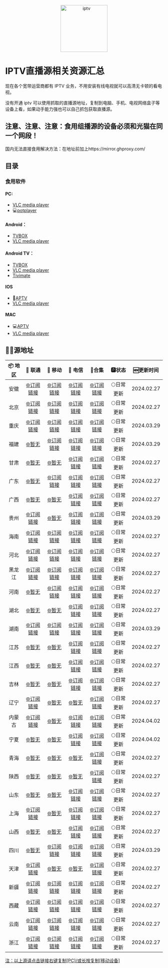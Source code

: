 <p align="center"><img src="https://github.com/xisohi/TVBoxOSC/blob/master/image/IPTV.jpg" alt="iptv" width="auto" height="150"></p>

# IPTV直播源相关资源汇总

现在各个宽带运营商都有 IPTV 业务，不用安装有线电视就可以高清无卡顿的看电视。

没有开通 iptv 可以使用抓取的直播源地址，复制到电脑、手机、电视网络盒子等设备上看，如果动手能力强也可以自己抓包获取直播源。

## 注意、注意、注意：食用组播源的设备必须和光猫在同一个网段！

国内无法直接食用解决方法：在地址前加上https://mirror.ghproxy.com/

## 目录

### 食用软件

#### PC:
- [VLC media player](https://www.videolan.org/vlc/)
- 💻[potplayer](https://potplayer.org/)

#### Android：
- [TVBOX](https://github.com/o0HalfLife0o/TVBoxOSC/releases)
- [VLC media player](https://www.videolan.org/vlc/download-android.html)

#### Android TV：
- [TVBOX](https://github.com/o0HalfLife0o/TVBoxOSC/releases)
- [VLC media player](https://www.videolan.org/vlc/download-android.html)
- [Tivimate](https://tivimates.com/download-apk-tivimate-iptv-player/)

#### IOS
- 📱[APTV](https://apps.apple.com/cn/app/aptv/id1630403500)
- [VLC media player](https://www.videolan.org/vlc/download-ios.html)

#### MAC
- 💻[APTV](https://apps.apple.com/cn/app/aptv/id1630403500)
- [VLC media player](https://www.videolan.org/vlc/download-ios.html)

## 🏄‍♀️源地址


|     📦 地区      |     🔗 联通      |     🔗 移动      |                                                               🔗 电信                                                               |          🔗合集                          |   🅿状态   |   🆕更新时间   |
| :-------------: | :-------------: | :-------------: |:---------------------------------------------------------------------------------------------------------------------------------:| :----------------------------------------: | :-------: |:----------:|
| 安徽 | [🌐订阅链接](https://mirror.ghproxy.com/https://raw.githubusercontent.com/xisohi/IPTV-Multicast-source/main/anhui/unicom.txt) | [🌐订阅链接](https://mirror.ghproxy.com/https://raw.githubusercontent.com/xisohi/IPTV-Multicast-source/main/anhui/mobile.txt) |    [🌐订阅链接](https://mirror.ghproxy.com/https://raw.githubusercontent.com/xisohi/IPTV-Multicast-source/main/anhui/telecom.txt)     | [🌐订阅链接](https://mirror.ghproxy.com/https://raw.githubusercontent.com/xisohi/IPTV-Multicast-source/main/anhui/anhui.txt) | 🌕日常更新 | 2024.02.27 |
|  北京   | [🌐订阅链接](https://mirror.ghproxy.com/https://raw.githubusercontent.com/xisohi/IPTV-Multicast-source/main/beijing/unicom.txt) | [🌐订阅链接](https://mirror.ghproxy.com/https://raw.githubusercontent.com/xisohi/IPTV-Multicast-source/main/beijing/mobile.txt) |   [🌐订阅链接](https://mirror.ghproxy.com/https://raw.githubusercontent.com/xisohi/IPTV-Multicast-source/main/beijing/telecom.txt)    | [🌐订阅链接](https://mirror.ghproxy.com/https://raw.githubusercontent.com/xisohi/IPTV-Multicast-source/main/beijing/beijing.txt) | 🌕日常更新 | 2024.02.27 |
|  重庆   | [🌐订阅链接](https://mirror.ghproxy.com/https://raw.githubusercontent.com/xisohi/IPTV-Multicast-source/main/chongqing/unicom.txt) | [🌐订阅链接](https://mirror.ghproxy.com/https://raw.githubusercontent.com/xisohi/IPTV-Multicast-source/main/chongqing/mobile.txt) |  [🌐订阅链接](https://mirror.ghproxy.com/https://raw.githubusercontent.com/xisohi/IPTV-Multicast-source/main/chongqing/telecom.txt)   | [🌐订阅链接](https://mirror.ghproxy.com/https://raw.githubusercontent.com/xisohi/IPTV-Multicast-source/main/chongqing/chongqing.txt) | 🌕日常更新 | 2024.03.29 |
|  福建   | [🌐暂无](https://mirror.ghproxy.com/https://raw.githubusercontent.com/xisohi/IPTV-Multicast-source/main/fujian/unicom.txt) | [🌐订阅链接](https://mirror.ghproxy.com/https://raw.githubusercontent.com/xisohi/IPTV-Multicast-source/main/fujian/mobile.txt) |    [🌐订阅链接](https://mirror.ghproxy.com/https://raw.githubusercontent.com/xisohi/IPTV-Multicast-source/main/fujian/telecom.txt)    | [🌐订阅链接](https://mirror.ghproxy.com/https://raw.githubusercontent.com/xisohi/IPTV-Multicast-source/main/fujian/fujian.txt) | 🌕日常更新 | 2024.03.29 |
|  甘肃   | [🌐暂无](https://mirror.ghproxy.com/https://raw.githubusercontent.com/xisohi/IPTV-Multicast-source/main/gansu/unicom.txt) | [🌐暂无](https://mirror.ghproxy.com/https://raw.githubusercontent.com/xisohi/IPTV-Multicast-source/main/gansu/mobile.txt) |    [🌐订阅链接](https://mirror.ghproxy.com/https://raw.githubusercontent.com/xisohi/IPTV-Multicast-source/main/gansu/telecom.txt)     | [🌐订阅链接](https://mirror.ghproxy.com/https://raw.githubusercontent.com/xisohi/IPTV-Multicast-source/main/gansu/gansu.txt) | 🌕日常更新 | 2024.02.27 |
|  广东   | [🌐暂无](https://mirror.ghproxy.com/https://raw.githubusercontent.com/xisohi/IPTV-Multicast-source/main/guangdong/unicom.txt) | [🌐订阅链接](https://mirror.ghproxy.com/https://raw.githubusercontent.com/xisohi/IPTV-Multicast-source/main/guangdong/mobile.txt) |  [🌐订阅链接](https://mirror.ghproxy.com/https://raw.githubusercontent.com/xisohi/IPTV-Multicast-source/main/guangdong/telecom.txt)   | [🌐订阅链接](https://mirror.ghproxy.com/https://raw.githubusercontent.com/xisohi/IPTV-Multicast-source/main/guangdong/guangdong.txt) | 🌕日常更新 | 2024.02.27 |
|  广西   | [🌐暂无](https://mirror.ghproxy.com/https://raw.githubusercontent.com/xisohi/IPTV-Multicast-source/main/guangxi/unicom.txt) | [🌐暂无](https://mirror.ghproxy.com/https://raw.githubusercontent.com/xisohi/IPTV-Multicast-source/main/guangxi/mobile.txt) |   [🌐订阅链接](https://mirror.ghproxy.com/https://raw.githubusercontent.com/xisohi/IPTV-Multicast-source/main/guangxi/telecom.txt)    | [🌐订阅链接](https://mirror.ghproxy.com/https://raw.githubusercontent.com/xisohi/IPTV-Multicast-source/main/guangxi/guangxi.txt) | 🌕日常更新 | 2024.02.27 |
|  贵州   | [🌐订阅链接](https://mirror.ghproxy.com/https://raw.githubusercontent.com/xisohi/IPTV-Multicast-source/main/guizhou/unicom.txt) | [🌐暂无](https://mirror.ghproxy.com/https://raw.githubusercontent.com/xisohi/IPTV-Multicast-source/main/guizhou/mobile.txt) |   [🌐订阅链接](https://mirror.ghproxy.com/https://raw.githubusercontent.com/xisohi/IPTV-Multicast-source/main/guizhou/telecom.txt)    | [🌐订阅链接](https://mirror.ghproxy.com/https://raw.githubusercontent.com/xisohi/IPTV-Multicast-source/main/guizhou/guizhou.txt) | 🌕日常更新 | 2024.03.29 |
|  海南   | [🌐订阅链接](https://mirror.ghproxy.com/https://raw.githubusercontent.com/xisohi/IPTV-Multicast-source/main/hainan/unicom.txt) | [🌐订阅链接](https://mirror.ghproxy.com/https://raw.githubusercontent.com/xisohi/IPTV-Multicast-source/main/hainan/mobile.txt) |    [🌐订阅链接](https://mirror.ghproxy.com/https://raw.githubusercontent.com/xisohi/IPTV-Multicast-source/main/hainan/telecom.txt)    | [🌐订阅链接](https://mirror.ghproxy.com/https://raw.githubusercontent.com/xisohi/IPTV-Multicast-source/main/hainan/hainan.txt) | 🌕日常更新 | 2024.02.27 |
|  河北   | [🌐订阅链接](https://mirror.ghproxy.com/https://raw.githubusercontent.com/xisohi/IPTV-Multicast-source/main/hebei/unicom.txt) | [🌐订阅链接](https://mirror.ghproxy.com/https://raw.githubusercontent.com/xisohi/IPTV-Multicast-source/main/hebei/mobile.txt) |    [🌐订阅链接](https://mirror.ghproxy.com/https://raw.githubusercontent.com/xisohi/IPTV-Multicast-source/main/hebei/telecom.txt)     | [🌐订阅链接](https://mirror.ghproxy.com/https://raw.githubusercontent.com/xisohi/IPTV-Multicast-source/main/hebei/hebei.txt) | 🌕日常更新 | 2024.02.27 |
|  黑龙江   | [🌐订阅链接](https://mirror.ghproxy.com/https://raw.githubusercontent.com/xisohi/IPTV-Multicast-source/main/heilongjiang/unicom.txt) | [🌐订阅链接](https://mirror.ghproxy.com/https://raw.githubusercontent.com/xisohi/IPTV-Multicast-source/main/heilongjiang/mobile.txt) | [🌐订阅链接](https://mirror.ghproxy.com/https://raw.githubusercontent.com/xisohi/IPTV-Multicast-source/main/heilongjiang/telecom.txt) | [🌐订阅链接](https://mirror.ghproxy.com/https://raw.githubusercontent.com/xisohi/IPTV-Multicast-source/main/heilongjiang/heilongjiang.txt) | 🌕日常更新 | 2024.02.27 |
|  河南   | [🌐暂无](https://mirror.ghproxy.com/https://raw.githubusercontent.com/xisohi/IPTV-Multicast-source/main/henan/unicom.txt) | [🌐订阅链接](https://mirror.ghproxy.com/https://raw.githubusercontent.com/xisohi/IPTV-Multicast-source/main/henan/mobile.txt) |    [🌐订阅链接](https://mirror.ghproxy.com/https://raw.githubusercontent.com/xisohi/IPTV-Multicast-source/main/henan/telecom.txt)     | [🌐订阅链接](https://mirror.ghproxy.com/https://raw.githubusercontent.com/xisohi/IPTV-Multicast-source/main/henan/henan.txt) | 🌕日常更新 | 2024.02.27 |
|  湖北   | [🌐暂无](https://mirror.ghproxy.com/https://raw.githubusercontent.com/xisohi/IPTV-Multicast-source/main/hubei/unicom.txt) | [🌐暂无](https://mirror.ghproxy.com/https://raw.githubusercontent.com/xisohi/IPTV-Multicast-source/main/hubei/mobile.txt) |    [🌐订阅链接](https://mirror.ghproxy.com/https://raw.githubusercontent.com/xisohi/IPTV-Multicast-source/main/hubei/telecom.txt)     | [🌐订阅链接](https://mirror.ghproxy.com/https://raw.githubusercontent.com/xisohi/IPTV-Multicast-source/main/hubei/hubei.txt) | 🌕日常更新 | 2024.02.27 |
|  湖南   | [🌐订阅链接](https://mirror.ghproxy.com/https://raw.githubusercontent.com/xisohi/IPTV-Multicast-source/main/hunan/unicom.txt) | [🌐订阅链接](https://mirror.ghproxy.com/https://raw.githubusercontent.com/xisohi/IPTV-Multicast-source/main/hunan/mobile.txt) |    [🌐订阅链接](https://mirror.ghproxy.com/https://raw.githubusercontent.com/xisohi/IPTV-Multicast-source/main/hunan/telecom.txt)     | [🌐订阅链接](https://mirror.ghproxy.com/https://raw.githubusercontent.com/xisohi/IPTV-Multicast-source/main/hunan/hunan.txt) | 🌕日常更新 | 2024.03.29 |
|  江苏   | [🌐暂无](https://mirror.ghproxy.com/https://raw.githubusercontent.com/xisohi/IPTV-Multicast-source/main/jiangsu/unicom.txt) | [🌐暂无](https://mirror.ghproxy.com/https://raw.githubusercontent.com/xisohi/IPTV-Multicast-source/main/jiangsu/mobile.txt) |   [🌐订阅链接](https://mirror.ghproxy.com/https://raw.githubusercontent.com/xisohi/IPTV-Multicast-source/main/jiangsu/telecom.txt)    | [🌐订阅链接](https://mirror.ghproxy.com/https://raw.githubusercontent.com/xisohi/IPTV-Multicast-source/main/jiangsu/jiangsu.txt) | 🌕日常更新 | 2024.02.27 |
|  江西   | [🌐暂无](https://mirror.ghproxy.com/https://raw.githubusercontent.com/xisohi/IPTV-Multicast-source/main/jiangxi/unicom.txt) | [🌐暂无](https://mirror.ghproxy.com/https://raw.githubusercontent.com/xisohi/IPTV-Multicast-source/main/jiangxi/mobile.txt) |   [🌐订阅链接](https://mirror.ghproxy.com/https://raw.githubusercontent.com/xisohi/IPTV-Multicast-source/main/jiangxi/telecom.txt)    | [🌐订阅链接](https://mirror.ghproxy.com/https://raw.githubusercontent.com/xisohi/IPTV-Multicast-source/main/jiangxi/jiangxi.txt) | 🌕日常更新 | 2024.02.27 |
|  吉林   | [🌐暂无](https://mirror.ghproxy.com/https://raw.githubusercontent.com/xisohi/IPTV-Multicast-source/main/jilin/unicom.txt) | [🌐暂无](https://mirror.ghproxy.com/https://raw.githubusercontent.com/xisohi/IPTV-Multicast-source/main/jilin/mobile.txt) |    [🌐订阅链接](https://mirror.ghproxy.com/https://raw.githubusercontent.com/xisohi/IPTV-Multicast-source/main/jilin/telecom.txt)     | [🌐订阅链接](https://mirror.ghproxy.com/https://raw.githubusercontent.com/xisohi/IPTV-Multicast-source/main/jilin) | 🌕日常更新 | 2024.02.27 |
|  辽宁   | [🌐订阅链接](https://mirror.ghproxy.com/https://raw.githubusercontent.com/xisohi/IPTV-Multicast-source/main/liaoning/unicom.txt) | [🌐暂无](https://mirror.ghproxy.com/https://raw.githubusercontent.com/xisohi/IPTV-Multicast-source/main/liaoning/mobile.txt) |    [🌐暂无](https://mirror.ghproxy.com/https://raw.githubusercontent.com/xisohi/IPTV-Multicast-source/main/liaoning/telecom.txt)    | [🌐订阅链接](https://mirror.ghproxy.com/https://raw.githubusercontent.com/xisohi/IPTV-Multicast-source/main/liaoning/liaoning.txt) | 🌕日常更新 | 2024.02.27 |
|  内蒙古   | [🌐订阅链接](https://mirror.ghproxy.com/https://raw.githubusercontent.com/xisohi/IPTV-Multicast-source/main/neimenggu/unicom.txt) | [🌐暂无](https://mirror.ghproxy.com/https://raw.githubusercontent.com/xisohi/IPTV-Multicast-source/main/neimenggu/mobile.txt) |   [🌐订阅链接](https://mirror.ghproxy.com/https://raw.githubusercontent.com/xisohi/IPTV-Multicast-source/main/neimenggu/telecom.txt)    | [🌐订阅链接](https://mirror.ghproxy.com/https://raw.githubusercontent.com/xisohi/IPTV-Multicast-source/main/neimenggu/neimenggu.txt) | 🌕日常更新 | 2024.04.02 |
|  宁夏   | [🌐暂无](https://mirror.ghproxy.com/https://raw.githubusercontent.com/xisohi/IPTV-Multicast-source/main/ningxia/unicom.txt) | [🌐暂无](https://mirror.ghproxy.com/https://raw.githubusercontent.com/xisohi/IPTV-Multicast-source/main/ningxia/mobile.txt) |    [🌐订阅链接](https://mirror.ghproxy.com/https://raw.githubusercontent.com/xisohi/IPTV-Multicast-source/main/ningxia/telecom.txt)     | [🌐订阅链接](https://mirror.ghproxy.com/https://raw.githubusercontent.com/xisohi/IPTV-Multicast-source/main/ningxia/ningxia.txt) | 🌕日常更新 | 2024.04.02 |
|  青海   | [🌐暂无](https://mirror.ghproxy.com/https://raw.githubusercontent.com/xisohi/IPTV-Multicast-source/main/qinghai/unicom.txt) | [🌐暂无](https://mirror.ghproxy.com/https://raw.githubusercontent.com/xisohi/IPTV-Multicast-source/main/qinghai/mobile.txt) |    [🌐暂无](https://mirror.ghproxy.com/https://raw.githubusercontent.com/xisohi/IPTV-Multicast-source/main/qinghai/telecom.txt)     | [🌐订阅链接](https://mirror.ghproxy.com/https://raw.githubusercontent.com/xisohi/IPTV-Multicast-source/main/qinghai/qinghai.txt) | 🌕日常更新 | 2024.02.27 |
|  陕西   | [🌐暂无](https://mirror.ghproxy.com/https://raw.githubusercontent.com/xisohi/IPTV-Multicast-source/main/shan3xi/unicom.txt) | [🌐暂无](https://mirror.ghproxy.com/https://raw.githubusercontent.com/xisohi/IPTV-Multicast-source/main/shan3xi/mobile.txt) |    [🌐暂无](https://mirror.ghproxy.com/https://raw.githubusercontent.com/xisohi/IPTV-Multicast-source/main/shan3xi/telecom.txt)     | [🌐订阅链接](https://mirror.ghproxy.com/https://raw.githubusercontent.com/xisohi/IPTV-Multicast-source/main/xhan3xi/shan3xi.txt) | 🌕日常更新 | 2024.02.27 |
|  山东   | [🌐暂无](https://mirror.ghproxy.com/https://raw.githubusercontent.com/xisohi/IPTV-Multicast-source/main/shandong/unicom.txt) | [🌐暂无](https://mirror.ghproxy.com/https://raw.githubusercontent.com/xisohi/IPTV-Multicast-source/main/shandong/mobile.txt) |   [🌐订阅链接](https://mirror.ghproxy.com/https://raw.githubusercontent.com/xisohi/IPTV-Multicast-source/main/shandong/telecom.txt)   | [🌐订阅链接](https://mirror.ghproxy.com/https://raw.githubusercontent.com/xisohi/IPTV-Multicast-source/main/shandong/shandong.txt) | 🌕日常更新 | 2024.02.27 |
|  上海   | [🌐订阅链接](https://mirror.ghproxy.com/https://raw.githubusercontent.com/xisohi/IPTV-Multicast-source/main/shanghai/unicom.txt) | [🌐暂无](https://mirror.ghproxy.com/https://raw.githubusercontent.com/xisohi/IPTV-Multicast-source/main/shanghai/mobile.txt) |   [🌐订阅链接](https://mirror.ghproxy.com/https://raw.githubusercontent.com/xisohi/IPTV-Multicast-source/main/shanghai/telecom.txt)   | [🌐订阅链接](https://mirror.ghproxy.com/https://raw.githubusercontent.com/xisohi/IPTV-Multicast-source/main/shanghai/shanghai.txt) | 🌕日常更新 | 2024.02.27 |
|  山西   | [🌐暂无](https://mirror.ghproxy.com/https://raw.githubusercontent.com/xisohi/IPTV-Multicast-source/main/shanxi/unicom.txt) | [🌐暂无](https://mirror.ghproxy.com/https://raw.githubusercontent.com/xisohi/IPTV-Multicast-source/main/shanxi/mobile.txt) |    [🌐订阅链接](https://mirror.ghproxy.com/https://raw.githubusercontent.com/xisohi/IPTV-Multicast-source/main/shanxi/telecom.txt)    | [🌐订阅链接](https://mirror.ghproxy.com/https://raw.githubusercontent.com/xisohi/IPTV-Multicast-source/main/shanxi/shanxi.txt) | 🌕日常更新 | 2024.02.27 |
|  四川   | [🌐暂无](https://mirror.ghproxy.com/https://raw.githubusercontent.com/xisohi/IPTV-Multicast-source/main/sichuan/unicom.txt) | [🌐订阅链接](https://mirror.ghproxy.com/https://raw.githubusercontent.com/xisohi/IPTV-Multicast-source/main/sichuan/mobile.txt) |   [🌐订阅链接](https://mirror.ghproxy.com/https://raw.githubusercontent.com/xisohi/IPTV-Multicast-source/main/sichuan/telecom.txt)    | [🌐订阅链接](https://mirror.ghproxy.com/https://raw.githubusercontent.com/xisohi/IPTV-Multicast-source/main/sichuan/sichuan.txt) | 🌕日常更新 | 2024.03.29 |
|  天津   | [🌐订阅链接](https://mirror.ghproxy.com/https://raw.githubusercontent.com/xisohi/IPTV-Multicast-source/main/tianjin/unicom.txt) | [🌐暂无](https://mirror.ghproxy.com/https://raw.githubusercontent.com/xisohi/IPTV-Multicast-source/main/tianjin/mobile.txt) |    [🌐暂无](https://mirror.ghproxy.com/https://raw.githubusercontent.com/xisohi/IPTV-Multicast-source/main/tianjin/telecom.txt)     | [🌐订阅链接](https://mirror.ghproxy.com/https://raw.githubusercontent.com/xisohi/IPTV-Multicast-source/main/tianjin/tianjin.txt) | 🌕日常更新 | 2024.02.27 |
|  新疆   | [🌐订阅链接](https://mirror.ghproxy.com/https://raw.githubusercontent.com/xisohi/IPTV-Multicast-source/main/xinjiang/unicom.txt) | [🌐订阅链接](https://mirror.ghproxy.com/https://raw.githubusercontent.com/xisohi/IPTV-Multicast-source/main/xinjiang/mobile.txt) |   [🌐订阅链接](https://mirror.ghproxy.com/https://raw.githubusercontent.com/xisohi/IPTV-Multicast-source/main/xinjiang/telecom.txt)   | [🌐订阅链接](https://mirror.ghproxy.com/https://raw.githubusercontent.com/xisohi/IPTV-Multicast-source/main/xingjiang/xinjiang.txt) | 🌕日常更新 | 2024.02.27 |
|  西藏   | [🌐订阅链接](https://mirror.ghproxy.com/https://raw.githubusercontent.com/xisohi/IPTV-Multicast-source/main/xizang/unicom.txt) | [🌐订阅链接](https://mirror.ghproxy.com/https://raw.githubusercontent.com/xisohi/IPTV-Multicast-source/main/xizang/mobile.txt) |    [🌐订阅链接](https://mirror.ghproxy.com/https://raw.githubusercontent.com/xisohi/IPTV-Multicast-source/main/xizang/telecom.txt)    | [🌐订阅链接](https://mirror.ghproxy.com/https://raw.githubusercontent.com/xisohi/IPTV-Multicast-source/main/xizangxizang.txt) | 🌕日常更新 | 2024.02.27 |
|  云南   | [🌐订阅链接](https://mirror.ghproxy.com/https://raw.githubusercontent.com/xisohi/IPTV-Multicast-source/main/yunnan/unicom.txt) | [🌐订阅链接](https://mirror.ghproxy.com/https://raw.githubusercontent.com/xisohi/IPTV-Multicast-source/main/yunnan/mobile.txt) |    [🌐订阅链接](https://mirror.ghproxy.com/https://raw.githubusercontent.com/xisohi/IPTV-Multicast-source/main/yunnan/telecom.txt)    | [🌐订阅链接](https://mirror.ghproxy.com/https://raw.githubusercontent.com/xisohi/IPTV-Multicast-source/main/yunnan/yunnan.txt) | 🌕日常更新 | 2024.02.27 |
|  浙江   | [🌐订阅链接](https://mirror.ghproxy.com/https://raw.githubusercontent.com/xisohi/IPTV-Multicast-source/main/zhejiang/unicom.txt) | [🌐订阅链接](https://mirror.ghproxy.com/https://raw.githubusercontent.com/xisohi/IPTV-Multicast-source/main/zhejiang/mobile.txt) |   [🌐订阅链接](https://mirror.ghproxy.com/https://raw.githubusercontent.com/xisohi/IPTV-Multicast-source/main/zhejiang/telecom.txt)   | [🌐订阅链接](https://mirror.ghproxy.com/https://raw.githubusercontent.com/xisohi/IPTV-Multicast-source/main/zhejiang/zhejiang.txt) | 🌕日常更新 | 2024.02.27 |

<u>注：以上源请点击链接右键复制[PC]/或长按复制[移动设备]</u>


